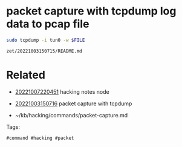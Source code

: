# packet capture with tcpdump log data to pcap file
```bash
sudo tcpdump -i tun0 -w $FILE
```

` zet/20221003150715/README.md `

# Related

- [20221007220451](/zet/20221007220451/README.md) hacking notes node

- [20221003150716](/zet/20221003150716/README.md) packet capture with tcpdump
- ~/kb/hacking/commands/packet-capture.md

Tags:

    #command #hacking #packet 
